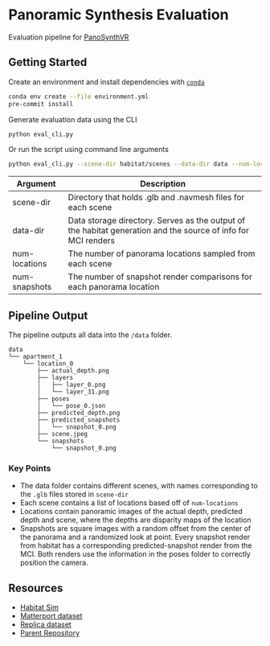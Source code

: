 # Panoramic Synthesis Evaluation

Evaluation pipeline for [PanoSynthVR](https://dl.acm.org/doi/fullHtml/10.1145/3450618.3469144)

## Getting Started

Create an environment and install dependencies with [`conda`](https://docs.conda.io/en/latest/miniconda.html)

```bash
conda env create --file environment.yml
pre-commit install
```

Generate evaluation data using the CLI

```bash
python eval_cli.py
```

Or run the script using command line arguments

```bash
python eval_cli.py --scene-dir habitat/scenes --data-dir data --num-locations 3 --num-snapshots 1
```

| Argument      | Description                                                                                                   |
| ------------- | ------------------------------------------------------------------------------------------------------------- |
| scene-dir     | Directory that holds .glb and .navmesh files for each scene                                                   |
| data-dir      | Data storage directory. Serves as the output of the habitat generation and the source of info for MCI renders |
| num-locations | The number of panorama locations sampled from each scene                                                      |
| num-snapshots | The number of snapshot render comparisons for each panorama location                                          |

## Pipeline Output

The pipeline outputs all data into the `/data` folder.

```
data
└── apartment_1
    └── location_0
        ├── actual_depth.png
        ├── layers
        │   ├── layer_0.png
        │   └── layer_31.png
        ├── poses
        │   └── pose_0.json
        ├── predicted_depth.png
        ├── predicted_snapshots
        │   └── snapshot_0.png
        ├── scene.jpeg
        └── snapshots
            └── snapshot_0.png
```

### Key Points

- The data folder contains different scenes, with names corresponding to the `.glb` files stored in `scene-dir`
- Each scene contains a list of locations based off of `num-locations`
- Locations contain panoramic images of the actual depth, predicted depth and scene, where the depths are disparity maps of the location
- Snapshots are square images with a random offset from the center of the panorama and a randomized look at point. Every snapshot render from habitat has a corresponding predicted-snapshot render from the MCI. Both renders use the information in the poses folder to correctly position the camera.

## Resources

- [Habitat Sim](https://github.com/facebookresearch/habitat-sim)
- [Matterport dataset](https://github.com/facebookresearch/habitat-sim/blob/master/DATASETS.md)
- [Replica dataset](https://github.com/facebookresearch/Replica-Dataset)
- [Parent Repository](https://github.com/richagadgil/PanoViewSynthesis)
